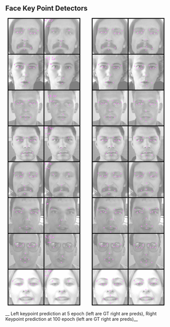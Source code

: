 ## Face Key Point Detectors

<p align="center">
  <img alt="Light" src="vis_imgs/0_step_kps.png" width="45%">
&nbsp; &nbsp; &nbsp; &nbsp;
  <img alt="Dark" src="vis_imgs/100_step_kps.png" width="45%">
</p>
__ Left keypoint prediction at 5 epoch (left are GT right are preds), Right Keypoint prediction at 100 epoch (left are GT right are preds)__
